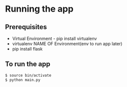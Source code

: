 #  Running the app

## Prerequisites
  - Virtual Environment - pip install virtualenv
  - virtualenv NAME OF Environment(env to run app later)
  -  pip install flask

## To run the app 

```sh
$ source bin/activate
$ python main.py 
```
